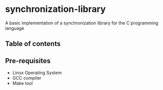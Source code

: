 # synchronization-library
A basic implementation of a synchronization library for the C programming language

## Table of contents

## Pre-requisites
- Linux Operating System
- GCC compiler
- Make tool
